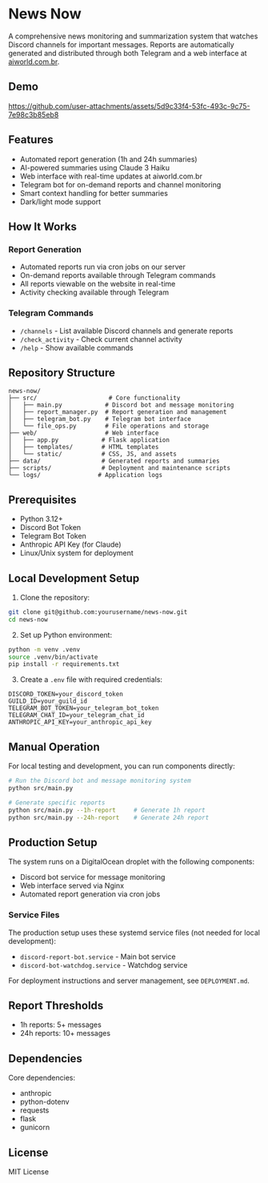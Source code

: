 # News Now

A comprehensive news monitoring and summarization system that watches Discord channels for important messages. Reports are automatically generated and distributed through both Telegram and a web interface at [aiworld.com.br](https://aiworld.com.br).

## Demo

https://github.com/user-attachments/assets/5d9c33f4-53fc-493c-9c75-7e98c3b85eb8

## Features

- Automated report generation (1h and 24h summaries)
- AI-powered summaries using Claude 3 Haiku
- Web interface with real-time updates at aiworld.com.br
- Telegram bot for on-demand reports and channel monitoring
- Smart context handling for better summaries
- Dark/light mode support

## How It Works

### Report Generation
- Automated reports run via cron jobs on our server
- On-demand reports available through Telegram commands
- All reports viewable on the website in real-time
- Activity checking available through Telegram

### Telegram Commands
- `/channels` - List available Discord channels and generate reports
- `/check_activity` - Check current channel activity
- `/help` - Show available commands

## Repository Structure

```
news-now/
├── src/                    # Core functionality
│   ├── main.py            # Discord bot and message monitoring
│   ├── report_manager.py  # Report generation and management
│   ├── telegram_bot.py    # Telegram bot interface
│   └── file_ops.py        # File operations and storage
├── web/                   # Web interface
│   ├── app.py            # Flask application
│   ├── templates/        # HTML templates
│   └── static/           # CSS, JS, and assets
├── data/                 # Generated reports and summaries
├── scripts/              # Deployment and maintenance scripts
└── logs/                # Application logs
```

## Prerequisites

- Python 3.12+
- Discord Bot Token
- Telegram Bot Token
- Anthropic API Key (for Claude)
- Linux/Unix system for deployment

## Local Development Setup

1. Clone the repository:
```bash
git clone git@github.com:yourusername/news-now.git
cd news-now
```

2. Set up Python environment:
```bash
python -m venv .venv
source .venv/bin/activate
pip install -r requirements.txt
```

3. Create a `.env` file with required credentials:
```env
DISCORD_TOKEN=your_discord_token
GUILD_ID=your_guild_id
TELEGRAM_BOT_TOKEN=your_telegram_bot_token
TELEGRAM_CHAT_ID=your_telegram_chat_id
ANTHROPIC_API_KEY=your_anthropic_api_key
```

## Manual Operation

For local testing and development, you can run components directly:

```bash
# Run the Discord bot and message monitoring system
python src/main.py

# Generate specific reports
python src/main.py --1h-report     # Generate 1h report
python src/main.py --24h-report    # Generate 24h report
```

## Production Setup

The system runs on a DigitalOcean droplet with the following components:
- Discord bot service for message monitoring
- Web interface served via Nginx
- Automated report generation via cron jobs

### Service Files
The production setup uses these systemd service files (not needed for local development):
- `discord-report-bot.service` - Main bot service
- `discord-bot-watchdog.service` - Watchdog service

For deployment instructions and server management, see `DEPLOYMENT.md`.

## Report Thresholds
- 1h reports: 5+ messages
- 24h reports: 10+ messages

## Dependencies

Core dependencies:
- anthropic
- python-dotenv
- requests
- flask
- gunicorn

## License

MIT License
